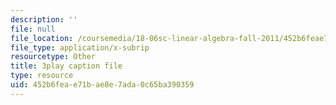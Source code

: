 ```yaml
---
description: ''
file: null
file_location: /coursemedia/18-06sc-linear-algebra-fall-2011/452b6feae71bae8e7ada0c65ba390359_HEQuN0QELSQ.srt
file_type: application/x-subrip
resourcetype: Other
title: 3play caption file
type: resource
uid: 452b6fea-e71b-ae8e-7ada-0c65ba390359
---
```

